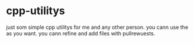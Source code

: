 # cpp-utilitys

just som simple cpp utilitys for me and any other person. you cann use the as you want. you cann refine and add files with pullrewuests.
